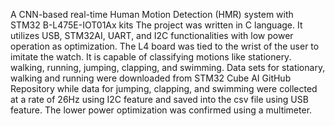 A CNN-based real-time Human Motion Detection (HMR) system with STM32 B-L475E-IOT01Ax kits The project was written in C language. It utilizes USB, STM32AI, UART, and I2C functionalities with low power operation as optimization. The L4 board was tied to the wrist of the user to imitate the watch. It is capable of classifying motions like stationery. walking, running, jumping, clapping, and swimming. Data sets for stationary, walking and running were downloaded from STM32 Cube AI GitHub Repository while data for jumping, clapping, and swimming were collected at a rate of 26Hz using I2C feature and saved into the csv file using USB feature. The lower power optimization was confirmed using a multimeter.
